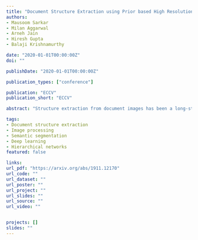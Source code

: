 ```yaml
---
title: "Document Structure Extraction using Prior based High Resolution Hierarchical Semantic Segmentation"
authors:
- Mausoom Sarkar
- Milan Aggarwal
- Arneh Jain
- Hiresh Gupta
- Balaji Krishnamurthy

date: "2020-01-01T00:00:00Z"
doi: ""

publishDate: "2020-01-01T00:00:00Z"

publication_types: ["conference"]

publication: "ECCV"
publication_short: "ECCV"

abstract: "Structure extraction from document images has been a long-standing research topic due to its high impact on a wide range of practical applications. In this paper, we share our findings on employing a hierarchical semantic segmentation network for this task of structure extraction. We propose a prior based deep hierarchical CNN network architecture that enables document structure extraction using very high resolution(1800 x 1000) images. We divide the document image into overlapping horizontal strips such that the network segments a strip and uses its prediction mask as prior for predicting the segmentation of the subsequent strip. We perform experiments establishing the effectiveness of our strip based network architecture through ablation methods and comparison with low-resolution variations. Further, to demonstrate our network's capabilities, we train it on only one type of documents (Forms) and achieve state-of-the-art results over other general document datasets. We introduce our new human-annotated forms dataset and show that our method significantly outperforms different segmentation baselines on this dataset in extracting hierarchical structures. Our method is currently being used in Adobe's AEM Forms for automated conversion of paper and PDF forms to modern HTML based forms."

tags:
- Document structure extraction
- Image processing
- Semantic segmentation
- Deep learning
- Hierarchical networks
featured: false

links:
url_pdf: "https://arxiv.org/abs/1911.12170"
url_code: ""
url_dataset: ""
url_poster: ""
url_project: ""
url_slides: ""
url_source: ""
url_video: ""


projects: []
slides: ""
---
```

